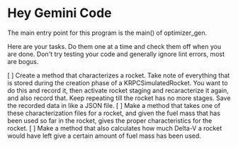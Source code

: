 # Hey Gemini Code

The main entry point for this program is the main() of optimizer_gen.

Here are your tasks. Do them one at a time and check them off when you are done. Don't try testing your code and generally ignore lint errors, most are bogus.

[ ] Create a method that characterizes a rocket. Take note of everything that is stored during the creation phase of a KRPCSimulatedRocket. You want to do this and record it, then activate rocket staging and recaracterize it again, and also record that. Keep repeating till the rocket has no more stages. Save the recorded data in like a JSON file.
[ ] Make a method that takes one of these characterization files for a rocket, and given the fuel mass that has been used so far in the rocket, gives the proper characteristics for the rocket.
[ ] Make a method that also calculates how much Delta-V a rocket would have left give a certain amount of fuel mass has been used.